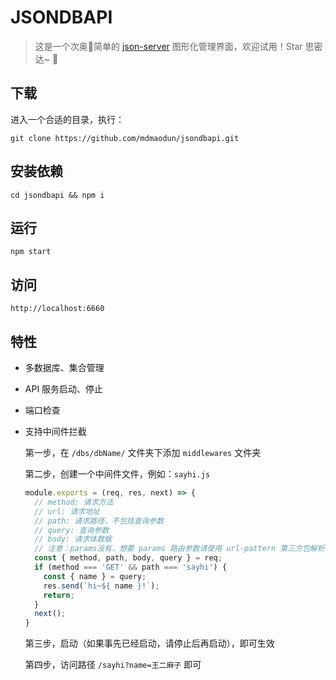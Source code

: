 # JSONDBAPI
> 这是一个次奥🐓简单的 [json-server](https://github.com/typicode/json-server) 图形化管理界面，欢迎试用！Star 思密达~ 🙂

## 下载

进入一个合适的目录，执行：

```
git clone https://github.com/mdmaodun/jsondbapi.git
```

## 安装依赖

```
cd jsondbapi && npm i
```

## 运行
```
npm start
```

## 访问
```
http://localhost:6660
```

## 特性
- 多数据库、集合管理

- API 服务启动、停止

- 端口检查

- 支持中间件拦截

  第一步，在 `/dbs/dbName/` 文件夹下添加 `middlewares` 文件夹

  第二步，创建一个中间件文件，例如：`sayhi.js`
  ```javascript
  module.exports = (req, res, next) => {
    // method: 请求方法
    // url: 请求地址
    // path: 请求路径，不包括查询参数
    // query: 查询参数
    // body: 请求体数据
    // 注意：params没有，想要 params 路由参数请使用 url-pattern 第三方包解析
    const { method, path, body, query } = req;
    if (method === 'GET' && path === 'sayhi') {
      const { name } = query;
      res.send(`hi~${ name }!`);
      return;
    }
    next();
  }
  ```

  第三步，启动（如果事先已经启动，请停止后再启动），即可生效

  第四步，访问路径 `/sayhi?name=王二麻子` 即可

